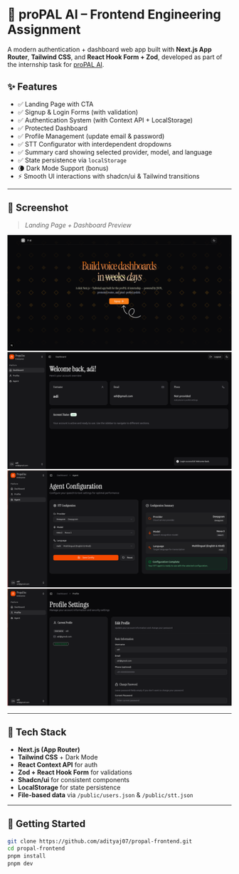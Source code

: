 # 🔐 proPAL AI – Frontend Engineering Assignment

A modern authentication + dashboard web app built with **Next.js App Router**, **Tailwind CSS**, and **React Hook Form + Zod**, developed as part of the internship task for [proPAL AI](https://propalai.com).

## ✨ Features

- ✅ Landing Page with CTA
- ✅ Signup & Login Forms (with validation)
- ✅ Authentication System (with Context API + LocalStorage)
- ✅ Protected Dashboard
- ✅ Profile Management (update email & password)
- ✅ STT Configurator with interdependent dropdowns
- ✅ Summary card showing selected provider, model, and language
- ✅ State persistence via `localStorage`
- 🌘 Dark Mode Support (bonus)
- ⚡ Smooth UI interactions with shadcn/ui & Tailwind transitions

---

## 📸 Screenshot

> _Landing Page + Dashboard Preview_

![App Screenshot](./public/screenshot.png)
![App Screenshot](./public/screenshot1.png)
![App Screenshot](./public/screenshot2.png)
![App Screenshot](./public/screenshot3.png)

---

## 🧠 Tech Stack

- **Next.js (App Router)**
- **Tailwind CSS** + Dark Mode
- **React Context API** for auth
- **Zod + React Hook Form** for validations
- **Shadcn/ui** for consistent components
- **LocalStorage** for state persistence
- **File-based data** via `/public/users.json` & `/public/stt.json`

---

## 🚀 Getting Started

```bash
git clone https://github.com/adityaj07/propal-frontend.git
cd propal-frontend
pnpm install
pnpm dev
```
